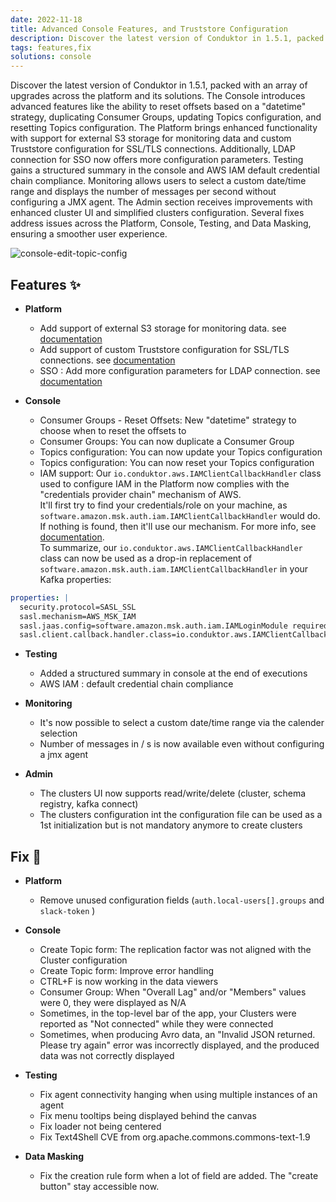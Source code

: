 ```yaml
---
date: 2022-11-18
title: Advanced Console Features, and Truststore Configuration
description: Discover the latest version of Conduktor in 1.5.1, packed with an array of upgrades across the platform and its solutions.
tags: features,fix
solutions: console
---
```


Discover the latest version of Conduktor in 1.5.1, packed with an array of upgrades across the platform and its solutions. The Console introduces advanced features like the ability to reset offsets based on a "datetime" strategy, duplicating Consumer Groups, updating Topics configuration, and resetting Topics configuration. The Platform brings enhanced functionality with support for external S3 storage for monitoring data and custom Truststore configuration for SSL/TLS connections. Additionally, LDAP connection for SSO now offers more configuration parameters. Testing gains a structured summary in the console and AWS IAM default credential chain compliance. Monitoring allows users to select a custom date/time range and displays the number of messages per second without configuring a JMX agent. The Admin section receives improvements with enhanced cluster UI and simplified clusters configuration. Several fixes address issues across the Platform, Console, Testing, and Data Masking, ensuring a smoother user experience.

![console-edit-topic-config](https://user-images.githubusercontent.com/2573301/203620461-a4425669-22e9-4880-b609-698e757b11e0.png)

## Features ✨

- **Platform**

  - Add support of external S3 storage for monitoring data. see [documentation](https://docs.conduktor.io/platform/get-started/configuration/env-variables/#monitoring-properties)
  - Add support of custom Truststore configuration for SSL/TLS connections. see [documentation](https://docs.conduktor.io/platform/get-started/configuration/env-variables/)
  - SSO : Add more configuration parameters for LDAP connection. see [documentation](https://docs.conduktor.io/platform/get-started/configuration/env-variables/#ldap-properties)

- **Console**
  - Consumer Groups - Reset Offsets: New "datetime" strategy to choose when to reset the offsets to
  - Consumer Groups: You can now duplicate a Consumer Group
  - Topics configuration: You can now update your Topics configuration
  - Topics configuration: You can now reset your Topics configuration
  - IAM support: Our `io.conduktor.aws.IAMClientCallbackHandler` class used to configure IAM in the Platform now complies with the "credentials provider chain" mechanism of AWS.  
    It'll first try to find your credentials/role on your machine, as `software.amazon.msk.auth.iam.IAMClientCallbackHandler` would do. If nothing is found, then it'll use our mechanism. For more info, see [documentation](https://docs.conduktor.io/platform/get-started/configuration/configuration-snippets/#amazon-msk-with-iam-authentication-example).  
     To summarize, our `io.conduktor.aws.IAMClientCallbackHandler` class can now be used as a drop-in replacement of `software.amazon.msk.auth.iam.IAMClientCallbackHandler` in your Kafka properties:

```yaml
properties: |
  security.protocol=SASL_SSL
  sasl.mechanism=AWS_MSK_IAM
  sasl.jaas.config=software.amazon.msk.auth.iam.IAMLoginModule required;
  sasl.client.callback.handler.class=io.conduktor.aws.IAMClientCallbackHandler
```

- **Testing**

  - Added a structured summary in console at the end of executions
  - AWS IAM : default credential chain compliance

- **Monitoring**

  - It's now possible to select a custom date/time range via the calender selection
  - Number of messages in / s is now available even without configuring a jmx agent

- **Admin**
  - The clusters UI now supports read/write/delete (cluster, schema registry, kafka connect)
  - The clusters configuration int the configuration file can be used as a 1st initialization but is not mandatory anymore to create clusters

## Fix 🔨

- **Platform**

  - Remove unused configuration fields (`auth.local-users[].groups` and `slack-token` )

- **Console**

  - Create Topic form: The replication factor was not aligned with the Cluster configuration
  - Create Topic form: Improve error handling
  - CTRL+F is now working in the data viewers
  - Consumer Group: When "Overall Lag" and/or "Members" values were 0, they were displayed as N/A
  - Sometimes, in the top-level bar of the app, your Clusters were reported as "Not connected" while they were connected
  - Sometimes, when producing Avro data, an "Invalid JSON returned. Please try again" error was incorrectly displayed, and the produced data was not correctly displayed

- **Testing**

  - Fix agent connectivity hanging when using multiple instances of an agent
  - Fix menu tooltips being displayed behind the canvas
  - Fix loader not being centered
  - Fix Text4Shell CVE from org.apache.commons.commons-text-1.9

- **Data Masking**
  - Fix the creation rule form when a lot of field are added. The "create button" stay accessible now.
